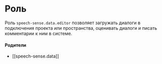 # Роль

Роль `speech-sense.data.editor` позволяет загружать диалоги в подключения проекта или пространства, оценивать диалоги и писать комментарии к ним в системе.


#### Родители

- [[speech-sense.data]]
